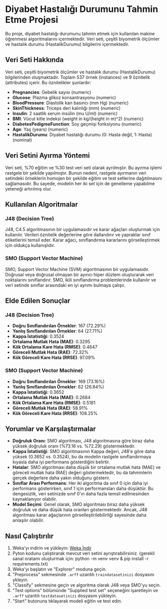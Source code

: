 # Diyabet Hastalığı Durumunu Tahmin Etme Projesi

Bu proje, diyabet hastalığı durumunu tahmin etmek için kullanılan makine öğrenmesi algoritmalarını içermektedir. Veri seti, çeşitli biyometrik ölçümler ve hastalık durumu (HastalikDurumu) bilgilerini içermektedir.

## Veri Seti Hakkında

Veri seti, çeşitli biyometrik ölçümler ve hastalık durumu (HastalikDurumu) bilgilerinden oluşmaktadır. Toplam 537 örnek (instances) ve 9 öznitelik (attributes) içerir. Bu öznitelikler şunlardır:
- **Pregnancies**: Gebelik sayısı (numeric)
- **Glucose**: Plazma glikoz konsantrasyonu (numeric)
- **BloodPressure**: Diastolik kan basıncı (mm Hg) (numeric)
- **SkinThickness**: Triceps deri kalınlığı (mm) (numeric)
- **Insulin**: 2 saatlik serum insülin (mu U/ml) (numeric)
- **BMI**: Vücut kitle indeksi (weight in kg/(height in m)^2) (numeric)
- **DiabetesPedigreeFunction**: Soy geçmişi fonksiyonu (numeric)
- **Age**: Yaş (years) (numeric)
- **HastalikDurumu**: Diyabet hastalığı durumu (0: Hasta değil, 1: Hasta) (nominal)

## Veri Setini Ayırma Yöntemi

Veri seti, %70 eğitim ve %30 test veri seti olarak ayrılmıştır. Bu ayırma işlemi rastgele bir şekilde yapılmıştır. Bunun nedeni, rastgele ayırmanın veri setindeki örneklerin homojen bir şekilde eğitim ve test setlerine dağıtılmasını sağlamasıdır. Bu sayede, modelin her iki set için de genelleme yapabilme yeteneği artırılmış olur.

## Kullanılan Algoritmalar

### J48 (Decision Tree)
J48, C4.5 algoritmasının bir uygulamasıdır ve karar ağaçları oluşturmak için kullanılır. Verileri öznitelik değerlerine göre dallandırır ve yapraklar sınıf etiketlerini temsil eder. Karar ağacı, sınıflandırma kararlarını görselleştirmek için oldukça kullanışlıdır.

### SMO (Support Vector Machine)
SMO, Support Vector Machine (SVM) algoritmasının bir uygulamasıdır. Doğrusal veya doğrusal olmayan bir ayırıcı hiper düzlem oluşturarak veri noktalarını sınıflandırır. SMO, ikili sınıflandırma problemlerinde kullanılır ve veri setinde sınıflar arasındaki en iyi ayrımı bulmaya çalışır.

## Elde Edilen Sonuçlar

### J48 (Decision Tree)
- **Doğru Sınıflandırılan Örnekler**: 167 (72.29%)
- **Yanlış Sınıflandırılan Örnekler**: 64 (27.71%)
- **Kappa İstatistiği**: 0.3524
- **Ortalama Mutlak Hata (MAE)**: 0.3295
- **Kök Ortalama Kare Hata (RMSE)**: 0.4647
- **Göreceli Mutlak Hata (RAE)**: 72.32%
- **Kök Göreceli Kare Hata (RRSE)**: 97.09%

### SMO (Support Vector Machine)
- **Doğru Sınıflandırılan Örnekler**: 169 (73.16%)
- **Yanlış Sınıflandırılan Örnekler**: 62 (26.84%)
- **Kappa İstatistiği**: 0.3652
- **Ortalama Mutlak Hata (MAE)**: 0.2684
- **Kök Ortalama Kare Hata (RMSE)**: 0.5181
- **Göreceli Mutlak Hata (RAE)**: 58.91%
- **Kök Göreceli Kare Hata (RRSE)**: 108.25%

## Yorumlar ve Karşılaştırmalar

- **Doğruluk Oranı**: SMO algoritması, J48 algoritmasına göre biraz daha yüksek doğruluk oranı (%73.16 vs. %72.29) göstermektedir.
- **Kappa İstatistiği**: SMO algoritmasının Kappa değeri, J48'e göre daha yüksek (0.3652 vs. 0.3524), bu da modelin rastgele sınıflandırmaya kıyasla daha iyi performans gösterdiğini belirtir.
- **Hatalar**: SMO algoritması daha düşük bir ortalama mutlak hata (MAE) ve göreceli mutlak hata (RAE) değeri göstermektedir, bu da tahminlerin gerçek değerlere daha yakın olduğunu gösterir.
- **Sınıflar Arası Performans**: Her iki algoritma da sınıf 0 için daha iyi performans gösterirken, sınıf 1 için performansları daha düşüktür. Bu dengesizlik, veri setinizde sınıf 0'ın daha fazla temsil edilmesinden kaynaklanıyor olabilir.
- **Model Seçimi**: Genel olarak, SMO algoritması biraz daha yüksek doğruluk ve daha düşük hata oranları göstermektedir. Ancak, J48 algoritması karar ağaçlarının görselleştirilebilirliği sayesinde daha anlaşılır olabilir.

## Nasıl Çalıştırılır

1. Weka'yı indirin ve yükleyin: [Weka İndir](https://sourceforge.net/projects/weka/)
2. Pyton kodunu çalıştırarak mevcut veri setini ayrıştırabilirsiniz. 
   (gerekli sanal oratamı oluşturmak için: python -m venv venv & pip install -r requirements.txt)
3. Weka'yı başlatın ve "Explorer" moduna geçin.
4. "Preprocess" sekmesinde `.arff` uzantılı `traindatasetinizi` dosyasını ykleyin.
5. "Classify" sekmesine geçin ve algoritma olarak J48 veya SMO'yu seçin.
6. "Test options" bölümünde "Supplied test set" seçeneğini işaretleyin ve `.arff` uzantılı `testdatasetinizi` dosyasını yükleyin.
7. "Start" butonuna tıklayarak modeli eğitin ve test edin.


